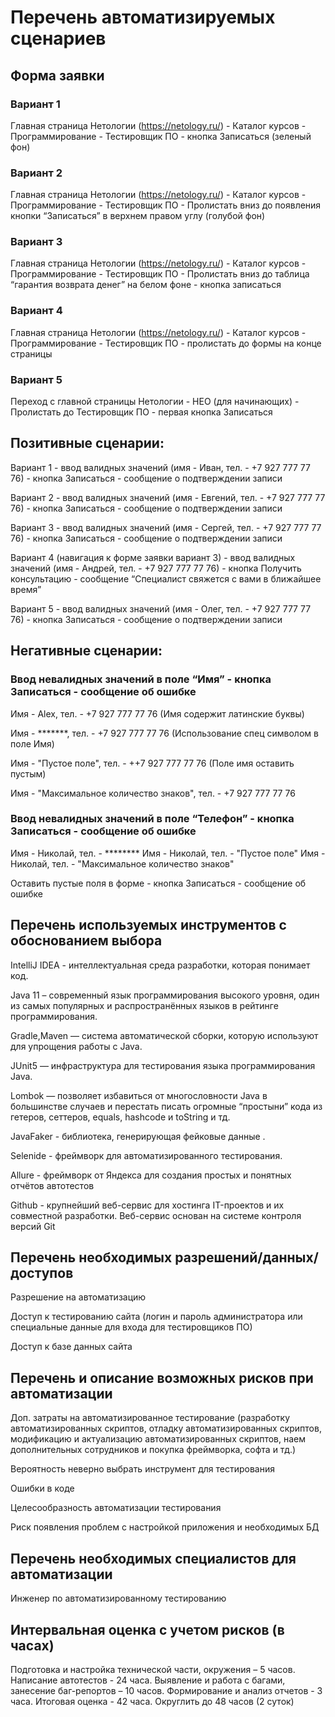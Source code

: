 # Перечень автоматизируемых сценариев
## Форма заявки
### Вариант 1
Главная страница Нетологии (https://netology.ru/) - Каталог курсов - Программирование - Тестировщик ПО - кнопка Записаться (зеленый фон)
### Вариант 2
Главная страница Нетологии (https://netology.ru/) - Каталог курсов - Программирование - Тестировщик ПО - Пролистать вниз до появления кнопки “Записаться” в верхнем правом углу (голубой фон)
### Вариант 3
Главная страница Нетологии (https://netology.ru/) - Каталог курсов - Программирование - Тестировщик ПО - Пролистать вниз до таблица “гарантия возврата денег” на белом фоне - кнопка записаться
### Вариант 4
Главная страница Нетологии (https://netology.ru/) - Каталог курсов - Программирование - Тестировщик ПО - пролистать до формы на конце страницы
### Вариант 5
Переход с главной страницы Нетологии - НЕО (для начинающих) - Пролистать до Тестировщик ПО - первая кнопка Записаться
## Позитивные сценарии:
Вариант 1 - ввод валидных значений (имя - Иван, тел. - +7 927 777 77 76) - кнопка Записаться - сообщение о подтверждении записи

Вариант 2 - ввод валидных значений (имя - Евгений, тел. - +7 927 777 77 76) - кнопка Записаться - сообщение о подтверждении записи

Вариант 3 - ввод валидных значений (имя - Сергей, тел. - +7 927 777 77 76) - кнопка Записаться - сообщение о подтверждении записи

Вариант 4 (навигация к форме заявки вариант 3) - ввод валидных значений (имя - Андрей, тел. - +7 927 777 77 76) - кнопка Получить консультацию - сообщение “Специалист свяжется с вами в ближайшее время”

Вариант 5 - ввод валидных значений (имя - Олег, тел. - +7 927 777 77 76) - кнопка Записаться - сообщение о подтверждении записи

## Негативные сценарии:

### Ввод невалидных значений в поле “Имя” - кнопка Записаться - сообщение об ошибке

Имя - Alex, тел. - +7 927 777 77 76 (Имя содержит латинские буквы)

Имя - *******, тел. - +7 927 777 77 76 (Использование спец символом в поле Имя)

Имя - "Пустое поле", тел. - ++7 927 777 77 76 (Поле имя оставить пустым)

Имя - "Максимальное количество знаков", тел. - +7 927 777 77 76
### Ввод невалидных значений в поле “Телефон” - кнопка Записаться - сообщение об ошибке
Имя - Николай, тел. - ********
Имя - Николай, тел. - "Пустое поле"
Имя - Николай, тел. - "Максимальное количество знаков"

 Оставить пустые поля в форме - кнопка Записаться - сообщение об ошибке
## Перечень используемых инструментов с обоснованием выбора
   
IntelliJ IDEA - интеллектуальная среда разработки, которая понимает код.
   
Java 11 – современный язык программирования высокого уровня, один из самых популярных и распространённых языков в рейтинге программирования.
   
Gradle,Maven — система автоматической сборки, которую используют для упрощения работы с Java.
   
JUnit5 — инфраструктура для тестирования  языка программирования Java.
   
Lombok — позволяет избавиться от многословности Java в большинстве случаев и перестать писать огромные “простыни” кода из гетеров, сеттеров, equals, hashcode и toString и тд.
   
JavaFaker - библиотека, генерирующая фейковые данные .
   
Selenide - фреймворк для автоматизированного тестирования.
   
Allure - фреймворк от Яндекса для создания простых и понятных отчётов автотестов
  
 Github - крупнейший веб-сервис для хостинга IT-проектов и их совместной разработки. Веб-сервис основан на системе контроля версий Git

## Перечень необходимых разрешений/данных/доступов
Разрешение на автоматизацию

Доступ к тестированию сайта (логин и пароль администратора или специальные данные для входа для тестировщиков ПО)

Доступ к базе данных сайта

## Перечень и описание возможных рисков при автоматизации

Доп. затраты на автоматизированное тестирование (разработку автоматизированных скриптов, отладку автоматизированных скриптов, модификацию и актуализацию автоматизированных скриптов, наем дополнительных сотрудников и покупка фреймворка, софта и тд.)

Вероятность неверно выбрать инструмент для тестирования

Ошибки в коде

Целесообразность автоматизации тестирования

Риск появления проблем с настройкой приложения и необходимых БД

## Перечень необходимых специалистов для автоматизации
Инженер по автоматизированному тестированию

## Интервальная оценка с учетом рисков (в часах)
Подготовка и настройка технической части, окружения – 5 часов. Написание автотестов - 24 часа. Выявление и работа с багами, занесение баг-репортов – 10 часов. Формирование и анализ отчетов - 3 часа. Итоговая оценка - 42 часа. Округлить до 48 часов (2 суток) 
